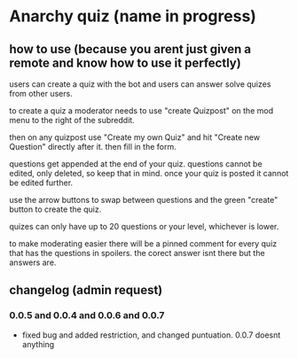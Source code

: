 # Anarchy quiz (name in progress)

## how to use (because you arent just given a remote and know how to use it perfectly)

users can create a quiz with the bot and users can answer solve quizes from other users.

to create a quiz a moderator needs to use "create Quizpost" on the mod menu to the right of the subreddit.

then on any quizpost use "Create my own Quiz" and hit "Create new Question" directly after it.
then fill in the form.

questions get appended at the end of your quiz. questions cannot be edited, only deleted, so keep that in mind.
once your quiz is posted it cannot be edited further.

use the arrow buttons to swap between questions and the green "create" button to create the quiz.

quizes can only have up to 20 questions or your level, whichever is lower.

to make moderating easier there will be a pinned comment for every quiz that has the questions in spoilers.
the corect answer isnt there but the answers are.

## changelog (admin request)

### 0.0.5 and 0.0.4 and 0.0.6 and 0.0.7

- fixed bug and added restriction, and changed puntuation. 0.0.7 doesnt anything